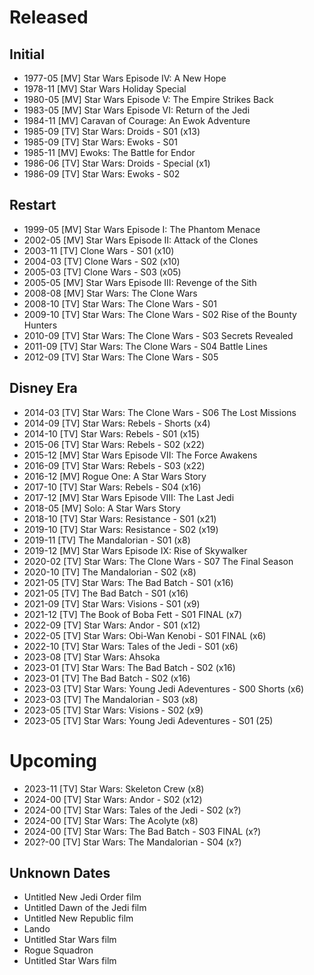 # Released

## Initial

- 1977-05 [MV] Star Wars Episode IV: A New Hope
- 1978-11 [MV] Star Wars Holiday Special
- 1980-05 [MV] Star Wars Episode V: The Empire Strikes Back
- 1983-05 [MV] Star Wars Episode VI: Return of the Jedi
- 1984-11 [MV] Caravan of Courage: An Ewok Adventure
- 1985-09 [TV] Star Wars: Droids - S01 (x13)
- 1985-09 [TV] Star Wars: Ewoks - S01
- 1985-11 [MV] Ewoks: The Battle for Endor
- 1986-06 [TV] Star Wars: Droids - Special (x1)
- 1986-09 [TV] Star Wars: Ewoks - S02

## Restart

- 1999-05 [MV] Star Wars Episode I: The Phantom Menace
- 2002-05 [MV] Star Wars Episode II: Attack of the Clones
- 2003-11 [TV] Clone Wars - S01 (x10)
- 2004-03 [TV] Clone Wars - S02 (x10)
- 2005-03 [TV] Clone Wars - S03 (x05)
- 2005-05 [MV] Star Wars Episode III: Revenge of the Sith
- 2008-08 [MV] Star Wars: The Clone Wars
- 2008-10 [TV] Star Wars: The Clone Wars - S01 
- 2009-10 [TV] Star Wars: The Clone Wars - S02 Rise of the Bounty Hunters 
- 2010-09 [TV] Star Wars: The Clone Wars - S03 Secrets Revealed
- 2011-09 [TV] Star Wars: The Clone Wars - S04 Battle Lines
- 2012-09 [TV] Star Wars: The Clone Wars - S05

## Disney Era

- 2014-03 [TV] Star Wars: The Clone Wars - S06 The Lost Missions
- 2014-09 [TV] Star Wars: Rebels - Shorts (x4)
- 2014-10 [TV] Star Wars: Rebels - S01 (x15)
- 2015-06 [TV] Star Wars: Rebels - S02 (x22)
- 2015-12 [MV] Star Wars Episode VII: The Force Awakens
- 2016-09 [TV] Star Wars: Rebels - S03 (x22)
- 2016-12 [MV] Rogue One: A Star Wars Story
- 2017-10 [TV] Star Wars: Rebels - S04 (x16)
- 2017-12 [MV] Star Wars Episode VIII: The Last Jedi
- 2018-05 [MV] Solo: A Star Wars Story
- 2018-10 [TV] Star Wars: Resistance - S01 (x21)
- 2019-10 [TV] Star Wars: Resistance - S02 (x19)
- 2019-11 [TV] The Mandalorian - S01 (x8)
- 2019-12 [MV] Star Wars Episode IX: Rise of Skywalker
- 2020-02 [TV] Star Wars: The Clone Wars - S07 The Final Season
- 2020-10 [TV] The Mandalorian - S02 (x8)
- 2021-05 [TV] Star Wars: The Bad Batch - S01 (x16)
- 2021-05 [TV] The Bad Batch - S01 (x16)
- 2021-09 [TV] Star Wars: Visions - S01 (x9)
- 2021-12 [TV] The Book of Boba Fett - S01 FINAL (x7)
- 2022-09 [TV] Star Wars: Andor - S01 (x12)
- 2022-05 [TV] Star Wars: Obi-Wan Kenobi - S01 FINAL (x6)
- 2022-10 [TV] Star Wars: Tales of the Jedi - S01 (x6)
- 2023-08 [TV] Star Wars: Ahsoka
- 2023-01 [TV] Star Wars: The Bad Batch - S02 (x16)
- 2023-01 [TV] The Bad Batch - S02 (x16)
- 2023-03 [TV] Star Wars: Young Jedi Adeventures - S00 Shorts (x6)
- 2023-03 [TV] The Mandalorian - S03 (x8)
- 2023-05 [TV] Star Wars: Visions - S02 (x9)
- 2023-05 [TV] Star Wars: Young Jedi Adeventures - S01 (25)

# Upcoming

- 2023-11 [TV] Star Wars: Skeleton Crew (x8)
- 2024-00 [TV] Star Wars: Andor - S02 (x12)
- 2024-00 [TV] Star Wars: Tales of the Jedi - S02 (x?)
- 2024-00 [TV] Star Wars: The Acolyte (x8)
- 2024-00 [TV] Star Wars: The Bad Batch - S03 FINAL (x?)
- 202?-00 [TV] Star Wars: The Mandalorian - S04 (x?)

## Unknown Dates

- Untitled New Jedi Order film
- Untitled Dawn of the Jedi film
- Untitled New Republic film
- Lando
- Untitled Star Wars film
- Rogue Squadron
- Untitled Star Wars film